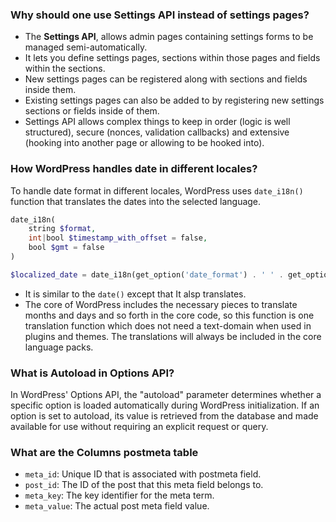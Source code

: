 ###  Why should one use Settings API instead of settings pages?
 - The **Settings API**,  allows admin pages containing settings forms to be managed semi-automatically. 
 - It lets you define settings pages, sections within those pages and fields within the sections.
- New settings pages can be registered along with sections and fields inside them. 
- Existing settings pages can also be added to by registering new settings sections or fields inside of them.
- Settings API allows complex things to keep in order (logic is well structured), secure (nonces, validation callbacks) and extensive (hooking into another page or allowing to be hooked into).

### How WordPress handles date in different locales?
To handle date format in different locales, WordPress uses `date_i18n()` function that translates the dates into the selected language.
```php
date_i18n( 
	string $format, 
	int|bool $timestamp_with_offset = false, 
	bool $gmt = false 
)
```

```php
$localized_date = date_i18n(get_option('date_format') . ' ' . get_option('time_format'), strtotime($current_date_time))
```
- It is similar to the `date()` except that It alsp translates.
- The core of WordPress includes the necessary pieces to translate months and days and so forth in the core code, so this function is one translation function which does not need a text-domain when used in plugins and themes. The translations will always be included in the core language packs.
### What is Autoload in Options API?
In WordPress' Options API, the "autoload" parameter determines whether a specific option is loaded automatically during WordPress initialization. If an option is set to autoload, its value is retrieved from the database and made available for use without requiring an explicit request or query.

### What are the Columns postmeta table
- `meta_id`: Unique ID that is associated with postmeta field.
- `post_id`: The ID of the post that this meta field belongs to.
- `meta_key`: The key identifier for the meta term.
- `meta_value`: The actual post meta field value.
